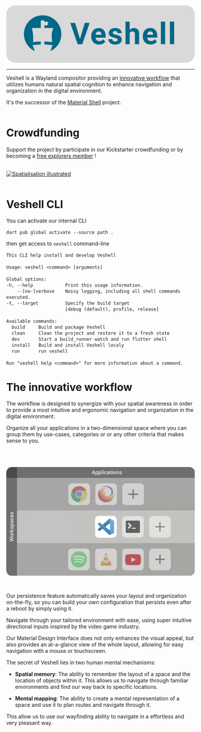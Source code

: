 ![Veshell](documentation/github_logo2.svg)

---

Veshell is a Wayland compositor providing an [innovative workflow](#the-innovative-workflows) that utilizes humans natural spatial cognition to enhance navigation and organization in the digital environment.

It's the successor of the [Material Shell](https://github.com/material-shell/material-shell) project.
<br/>
<br/>

# Crowdfunding

Support the project by participate in our Kickstarter crowdfunding or by becoming a [free explorers member](https://opencollective.com/free-explorers) !

<br/> 
<a href="https://opencollective.com/free-explorers/projects/veshell/contribute/kickstart-veshell-67471"><img  src="https://veshell.s3.eu-west-1.amazonaws.com/Board.svg"
            alt="Spatialisation illustrated"></a>
<br/>
<br/>

# Veshell CLI

You can activate our internal CLI

```shell
dart pub global activate --source path .
```

then get access to `veshell` command-line
```shell
This CLI help install and develop Veshell

Usage: veshell <command> [arguments]

Global options:
-h, --help            Print this usage information.
    --[no-]verbose    Noisy logging, including all shell commands executed.
-t, --target          Specify the build target
                      [debug (default), profile, release]

Available commands:
  build     Build and package Veshell
  clean     Clean the project and restore it to a fresh state
  dev       Start a build_runner watch and run flutter shell
  install   Build and install Veshell localy
  run       run veshell

Run "veshell help <command>" for more information about a command.
```

# The innovative workflow

The workflow is designed to synergize with your spatial awareness in order to provide a most intuitive and ergonomic navigation and organization in the digital environment.

Organize all your applications in a two-dimensional space where you can group them by use-cases, categories or or any other criteria that makes sense to you.

<br/>
<p align="center" valign="middle">
 <img align="center" valign="middle" src="./documentation/spatialisation.gif"
            alt="Spatialisation illustrated">
</p>
<br/>

Our persistence feature automatically saves your layout and organization on-the-fly, so you can build your own configuration that persists even after a reboot by simply using it.

Navigate through your tailored environment with ease, using super intuitive directional inputs inspired by the video game industry.

Our Material Design Interface does not only enhances the visual appeal, but also provides an at-a-glance view of the whole layout, allowing for easy navigation with a mouse or touchscreen.

The secret of Veshell lies in two human mental mechanisms:

- **Spatial memory**: The ability to remember the layout of a space and the location of objects within it. This allows us to navigate through familiar environments and find our way back to specific locations.

- **Mental mapping**: The ability to create a mental representation of a space and use it to plan routes and navigate through it.

This allow us to use our wayfinding ability to navigate in a effortless and very pleasant way.
